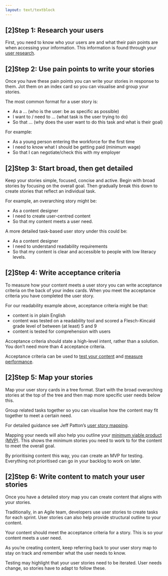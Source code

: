```yaml
---
layout: text/textblock
---
```

## [2]Step 1: Research your users
First, you need to know who your users are and what their pain points are when accessing your information. This information is found through your [user research](/user-research).

## [2]Step 2: Use pain points to write your stories
Once you have these pain points you can write your stories in response to them. Jot them on an index card so you can visualise and group your stories.

The most common format for a user story is:
- As a ... (who is the user: be as specific as possible)
- I want to / need to ... (what task is the user trying to do)
- So that ... (why does the user want to do this task and what is their goal)

For example:
- As a young person entering the workforce for the first time
- I need to know what I should be getting paid (minimum wage)
- So that I can negotiate/check this with my employer

## [2]Step 3: Start broad, then get detailed
Keep your stories simple, focused, concise and active. Begin with broad stories by focusing on the overall goal. Then gradually break this down to create stories that reflect an individual task.

For example, an overarching story might be:

- As a content designer
- I need to create user-centred content
- So that my content meets a user need.

A more detailed task-based user story under this could be:
- As a content designer
- I need to understand readability requirements
- So that my content is clear and accessible to people with low literacy levels.

## [2]Step 4: Write acceptance criteria
To measure how your content meets a user story you can write acceptance criteria on the back of your index cards. When you meet the acceptance criteria you have completed the user story.

For our readability example above, acceptance criteria might be that:
- content is in plain English
- content was tested on a readability tool and scored a Flesch-Kincaid grade level of between (at least) 5 and 9
- content is tested for comprehension with users

Acceptance criteria should state a high-level intent, rather than a solution. You don’t need more than 4 acceptance criteria.

Acceptance criteria can be used to [test your content](/creating-user-centred-content/testing-content/) and [measure performance](/digital-service-standard/11-measure-performance/).

## [2]Step 5: Map your stories
Map your user story cards in a tree format. Start with the broad overarching stories at the top of the tree and then map more specific user needs below this. 

Group related tasks together so you can visualise how the content may fit together to meet a certain need.

For detailed guidance see Jeff Patton’s [user story mapping](http://jpattonassociates.com/user-story-mapping/).

Mapping your needs will also help you outline your [minimum viable product (MVP)](/service-design-delivery-process/alpha-stage/#define-the-minimum-viable-product). This shows the minimum stories you need to work to for the content to meet the overall goal. 

By prioritising content this way, you can create an MVP for testing. Everything not prioritised can go in your backlog to work on later.

## [2]Step 6: Write content to match your user stories
Once you have a detailed story map you can create content that aligns with your stories. 

Traditionally, in an Agile team, developers use user stories to create tasks for each sprint. User stories can also help provide structural outline to your content.

Your content should meet the acceptance criteria for a story. This is so your content meets a user need.

As you’re creating content, keep referring back to your user story map to stay on track and remember what the user needs to know.

Testing may highlight that your user stories need to be iterated. User needs change, so stories have to adapt to follow these.

